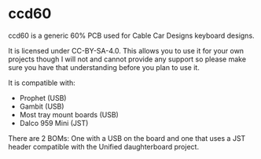# ccd60

ccd60 is a generic 60% PCB used for Cable Car Designs keyboard designs.

It is licensed under CC-BY-SA-4.0. This allows you to use it for your own projects though I will not and cannot provide any support so please make sure you have that understanding before you plan to use it.

It is compatible with:

- Prophet (USB)
- Gambit (USB)
- Most tray mount boards (USB)
- Dalco 959 Mini (JST)

There are 2 BOMs: One with a USB on the board and one that uses a JST header compatible with the Unified daughterboard project.
